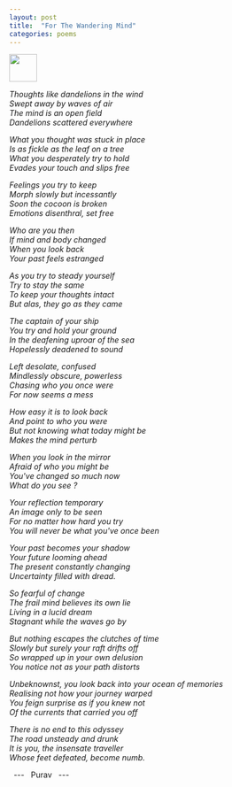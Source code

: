 ```yaml
---
layout: post
title:  "For The Wandering Mind"
categories: poems
---
```


<img src="https://media.tenor.com/images/8e91d70685820888444939890b116cd6/tenor.gif" width=50>

_Thoughts like dandelions in the wind  
Swept away by waves of air  
The mind is an open field  
Dandelions scattered everywhere_

_What you thought was stuck in place  
Is as fickle as the leaf on a tree  
What you desperately try to hold  
Evades your touch and slips free_  

_Feelings you try to keep  
Morph slowly but incessantly  
Soon the cocoon is broken  
Emotions disenthral, set free_  

_Who are you then  
If mind and body changed  
When you look back  
Your past feels estranged_

_As you try to steady yourself     
Try to stay the same  
To keep your thoughts intact    
But alas, they go as they came_    

_The captain of your ship  
You try and hold your ground  
In the deafening uproar of the sea  
Hopelessly deadened to sound_  

_Left desolate, confused  
Mindlessly obscure, powerless  
Chasing who you once were  
For now seems a mess_  

_How easy it is to look back  
And point to who you were   
But not knowing what today might be  
Makes the mind perturb_

_When you look in the mirror  
Afraid of who you might be  
You've changed so much now  
What do you see ?_

_Your reflection temporary  
An image only to be seen  
For no matter how hard you try  
You will never be what you've once been_  

_Your past becomes your shadow  
Your future looming ahead  
The present constantly changing  
Uncertainty filled with dread._

_So fearful of change  
The frail mind believes its own lie  
Living in a lucid dream  
Stagnant while the waves go by_ 

_But nothing escapes the clutches of time  
Slowly but surely your raft drifts off  
So wrapped up in your own delusion  
You notice not as your path distorts_ 

_Unbeknownst, you look back into your ocean of memories  
Realising not how your journey warped  
You feign surprise as if you knew not  
Of the currents that carried you off_

_There is no end to this odyssey  
The road unsteady and drunk  
It is you, the insensate traveller  
Whose feet defeated, become numb._

&nbsp; --- &nbsp; Purav &nbsp; ---
